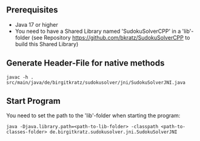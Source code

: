 ## Prerequisites
- Java 17 or higher
- You need to have a Shared Library named 'SudokuSolverCPP' in a 'lib'-folder (see Repository https://github.com/bkratz/SudokuSolverCPP to build this Shared Library)

## Generate Header-File for native methods

```shell
javac -h . src/main/java/de/birgitkratz/sudokusolver/jni/SudokuSolverJNI.java
```

## Start Program
You need to set the path to the 'lib'-folder when starting the program:

```shell
java -Djava.library.path=<path-to-lib-folder> -classpath <path-to-classes-folder> de.birgitkratz.sudokusolver.jni.SudokuSolverJNI
```

